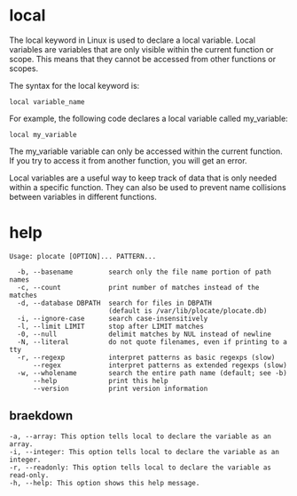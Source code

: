 # local

The local keyword in Linux is used to declare a local variable. Local variables are variables that are only visible within the current function or scope. This means that they cannot be accessed from other functions or scopes.


The syntax for the local keyword is:

`local variable_name`

For example, the following code declares a local variable called my_variable:

`local my_variable`

The my_variable variable can only be accessed within the current function. If you try to access it from another function, you will get an error.

Local variables are a useful way to keep track of data that is only needed within a specific function. They can also be used to prevent name collisions between variables in different functions.


# help

```
Usage: plocate [OPTION]... PATTERN...

  -b, --basename         search only the file name portion of path names
  -c, --count            print number of matches instead of the matches
  -d, --database DBPATH  search for files in DBPATH
                         (default is /var/lib/plocate/plocate.db)
  -i, --ignore-case      search case-insensitively
  -l, --limit LIMIT      stop after LIMIT matches
  -0, --null             delimit matches by NUL instead of newline
  -N, --literal          do not quote filenames, even if printing to a tty
  -r, --regexp           interpret patterns as basic regexps (slow)
      --regex            interpret patterns as extended regexps (slow)
  -w, --wholename        search the entire path name (default; see -b)
      --help             print this help
      --version          print version information
```

## braekdown

```
-a, --array: This option tells local to declare the variable as an array.
-i, --integer: This option tells local to declare the variable as an integer.
-r, --readonly: This option tells local to declare the variable as read-only.
-h, --help: This option shows this help message.
```
